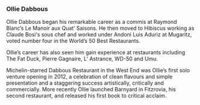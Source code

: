 ﻿### Ollie **Dabbous**

Ollie Dabbous began his remarkable career as a commis at Raymond Blanc’s Le Manoir aux Quat’ Saisons. He then moved to Hibiscus working as Claude Bosi‘s sous chef and worked under Andoni Luis Aduriz at Mugaritz, voted number four in the World’s 50 Best Restaurants. 

Ollie’s career has also seen him gain experience at restaurants including The Fat Duck, Pierre Gagnaire, L’ Astrance, WD-50 and Umu. 

Michelin-starred Dabbous Restaurant in the West End was Ollie’s first solo venture opening in 2012, a celebration of clean flavours and simple presentation and a staggering success artistically, critically and commercially. More recently Ollie launched Barnyard in Fitzrovia, his second restaurant, and released his first book to critical acclaim.